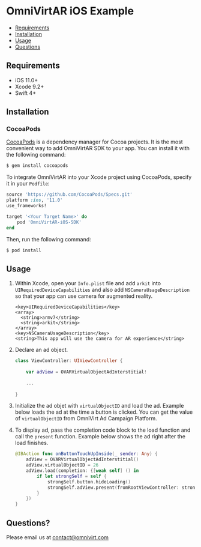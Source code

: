 # OmniVirtAR iOS Example

- [Requirements](#Requirements)
- [Installation](#Installation)
- [Usage](#Usage)
- [Questions](#Questions)

## Requirements

- iOS 11.0+
- Xcode 9.2+
- Swift 4+

## Installation

### CocoaPods

[CocoaPods](http://cocoapods.org) is a dependency manager for Cocoa projects. It is the most convenient way to add OmniVirtAR SDK to your app. You can install it with the following command:

```bash
$ gem install cocoapods
```

To integrate OmniVirtAR into your Xcode project using CocoaPods, specify it in your `Podfile`:

```ruby
source 'https://github.com/CocoaPods/Specs.git'
platform :ios, '11.0'
use_frameworks!

target '<Your Target Name>' do
    pod 'OmniVirtAR-iOS-SDK'
end
```

Then, run the following command:

```bash
$ pod install
```

## Usage

1. Within Xcode, open your `Info.plist` file and add `arkit` into `UIRequiredDeviceCapabilities` and also add `NSCameraUsageDescription` so that your app can use camera for augmented reality.

    ```
    <key>UIRequiredDeviceCapabilities</key>
    <array>
      <string>armv7</string>
      <string>arkit</string>
    </array>
	<key>NSCameraUsageDescription</key>
	<string>This app will use the camera for AR experience</string>
    ```

2. Declare an ad object.

    ```swift
    class ViewController: UIViewController {
        
        var adView = OVARVirtualObjectAdInterstitial!
        
        ...
        
    }
    ```

3. Initialize the ad objet with `virtualObjectID` and load the ad. Example below loads the ad at the time a button is clicked. You can get the value of `virtualObjectID` from OmniVirt Ad Campaign Platform.

4. To display ad, pass the completion code block to the load function and call the `present` function. Example below shows the ad right after the load finishes.

    ```swift
    @IBAction func onButtonTouchUpInside(_ sender: Any) {
        adView = OVARVirtualObjectAdInterstitial()
        adView.virtualObjectID = 26
        adView.load(completion: {[weak self] () in
            if let strongSelf = self {
                strongSelf.button.hideLoading()
                strongSelf.adView.present(fromRootViewController: strongSelf)
            }
        })
    }
    ```

## Questions?

Please email us at [contact@omnivirt.com](mailto:contact@omnivirt.com)
